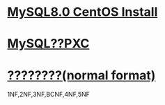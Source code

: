 # [MySQL8.0 CentOS Install](https://www.tecmint.com/install-latest-mysql-on-rhel-centos-and-fedora/)
# [MySQL??PXC](https://www.imooc.com/learn/993)
# [????????(normal format)](https://www.zhihu.com/question/24696366)
1NF,2NF,3NF,BCNF,4NF,5NF
